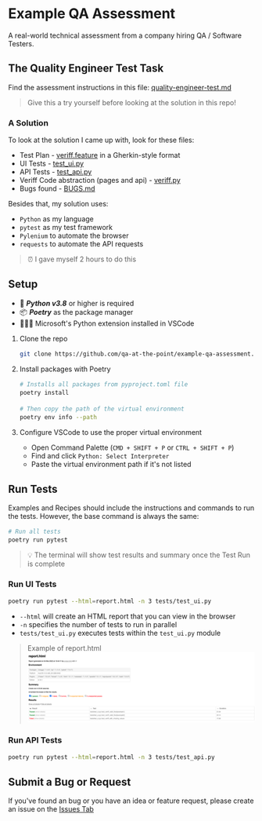 # Example QA Assessment

A real-world technical assessment from a company hiring QA / Software Testers.

## The Quality Engineer Test Task

Find the assessment instructions in this file: [quality-engineer-test.md](./qualiti-engineer-test.md)

> Give this a try yourself before looking at the solution in this repo!

### A Solution

To look at the solution I came up with, look for these files:

- Test Plan - [veriff.feature](./veriff.feature) in a Gherkin-style format
- UI Tests - [test_ui.py](./tests/test_ui.py)
- API Tests - [test_api.py](./tests//test_api.py)
- Veriff Code abstraction (pages and api) - [veriff.py](./veriff.py)
- Bugs found - [BUGS.md](./BUGS.md)

Besides that, my solution uses:

- `Python` as my language
- `pytest` as my test framework
- `Pylenium` to automate the browser
- `requests` to automate the API requests

> ⏰ I gave myself 2 hours to do this

## Setup

- 🐍 **_Python v3.8_** or higher is required
- 📦 **_Poetry_** as the package manager
- 👨🏽‍💻 Microsoft's Python extension installed in VSCode

1. Clone the repo

   ```bash
   git clone https://github.com/qa-at-the-point/example-qa-assessment.git
   ```

2. Install packages with Poetry

   ```bash
   # Installs all packages from pyproject.toml file
   poetry install

   # Then copy the path of the virtual environment
   poetry env info --path
   ```

3. Configure VSCode to use the proper virtual environment

   - Open Command Palette (`CMD + SHIFT + P` or `CTRL + SHIFT + P`)
   - Find and click `Python: Select Interpreter`
   - Paste the virtual environment path if it's not listed

## Run Tests

Examples and Recipes should include the instructions and commands to run the tests.
However, the base command is always the same:

```bash
# Run all tests
poetry run pytest
```

> 💡 The terminal will show test results and summary once the Test Run is complete

### Run UI Tests

```bash
poetry run pytest --html=report.html -n 3 tests/test_ui.py
```

- `--html` will create an HTML report that you can view in the browser
- `-n` specifies the number of tests to run in parallel
- `tests/test_ui.py` executes tests within the `test_ui.py` module

> Example of report.html
![Example report.html](./example_report_html.png)

### Run API Tests

```bash
poetry run pytest --html=report.html -n 3 tests/test_api.py
```

## Submit a Bug or Request

If you've found an bug or you have an idea or feature request, please create an issue on the [Issues Tab](https://github.com/qa-at-the-point/example-qa-assessment/issues)
